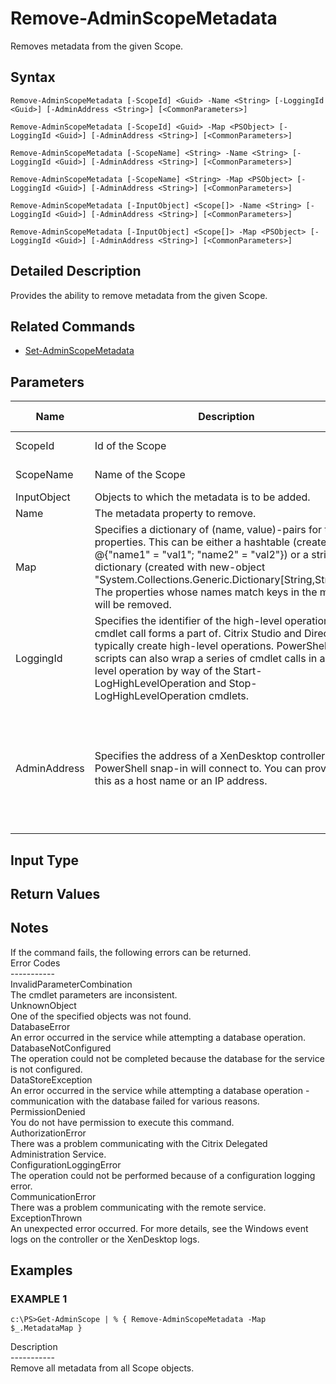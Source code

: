 ﻿# Remove-AdminScopeMetadata

   Removes metadata from the given Scope.

## Syntax
```
Remove-AdminScopeMetadata [-ScopeId] <Guid> -Name <String> [-LoggingId <Guid>] [-AdminAddress <String>] [<CommonParameters>]

Remove-AdminScopeMetadata [-ScopeId] <Guid> -Map <PSObject> [-LoggingId <Guid>] [-AdminAddress <String>] [<CommonParameters>]

Remove-AdminScopeMetadata [-ScopeName] <String> -Name <String> [-LoggingId <Guid>] [-AdminAddress <String>] [<CommonParameters>]

Remove-AdminScopeMetadata [-ScopeName] <String> -Map <PSObject> [-LoggingId <Guid>] [-AdminAddress <String>] [<CommonParameters>]

Remove-AdminScopeMetadata [-InputObject] <Scope[]> -Name <String> [-LoggingId <Guid>] [-AdminAddress <String>] [<CommonParameters>]

Remove-AdminScopeMetadata [-InputObject] <Scope[]> -Map <PSObject> [-LoggingId <Guid>] [-AdminAddress <String>] [<CommonParameters>]
```

## Detailed Description
   Provides the ability to remove metadata from the given Scope.

## Related Commands
  * [Set-AdminScopeMetadata](Set-AdminScopeMetadata/)
## Parameters

| Name   | Description | Required? | Pipeline Input | Default Value |
| --- | --- | --- | --- | --- |
| ScopeId | Id of the Scope | true | true (ByValue, ByPropertyName) |  |
| ScopeName | Name of the Scope | true | true (ByValue, ByPropertyName) |  |
| InputObject | Objects to which the metadata is to be added. | true | true (ByValue) |  |
| Name | The metadata property to remove. | true | false |  |
| Map | Specifies a dictionary of (name, value)-pairs for the properties. This can be either a hashtable (created with @{"name1" = "val1"; "name2" = "val2"}) or a string dictionary (created with new-object "System.Collections.Generic.Dictionary[String,String]"). The properties whose names match keys in the map will be removed. | true | true (ByValue) |  |
| LoggingId | Specifies the identifier of the high-level operation this cmdlet call forms a part of. Citrix Studio and Director typically create high-level operations. PowerShell scripts can also wrap a series of cmdlet calls in a high-level operation by way of the Start-LogHighLevelOperation and Stop-LogHighLevelOperation cmdlets. | false | false |  |
| AdminAddress | Specifies the address of a XenDesktop controller the PowerShell snap-in will connect to. You can provide this as a host name or an IP address. | false | false | Localhost. Once a value is provided by any cmdlet, this value becomes the default. |

## Input Type
### 
   
## Return Values
### 
   ## Notes
   If the command fails, the following errors can be returned.<br>    Error Codes<br>    -----------<br>    InvalidParameterCombination<br>        The cmdlet parameters are inconsistent.<br>    UnknownObject<br>        One of the specified objects was not found.<br>    DatabaseError<br>        An error occurred in the service while attempting a database operation.<br>    DatabaseNotConfigured<br>        The operation could not be completed because the database for the service is not configured.<br>    DataStoreException<br>        An error occurred in the service while attempting a database operation - communication with the database failed for various reasons.<br>    PermissionDenied<br>        You do not have permission to execute this command.<br>    AuthorizationError<br>        There was a problem communicating with the Citrix Delegated Administration Service.<br>    ConfigurationLoggingError<br>        The operation could not be performed because of a configuration logging error.<br>    CommunicationError<br>        There was a problem communicating with the remote service.<br>    ExceptionThrown<br>        An unexpected error occurred.  For more details, see the Windows event logs on the controller or the XenDesktop logs.
## Examples

### EXAMPLE 1
```
c:\PS>Get-AdminScope | % { Remove-AdminScopeMetadata -Map $_.MetadataMap }
```
   Description<br>-----------<br>Remove all metadata from all Scope objects.
